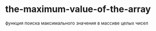# the-maximum-value-of-the-array
функция поиска максимального значения в массиве целых чисел




<script>
var arr = [700,30,40,10,1,8,300,102,1,400];

//
function arrlen(arrin){
    var result = 0;
    for(var i = 0; i < arrin.length; i++)
        if (arrin[i] != undefined)
          result++;
    return result;
}
//
function maxout(arrin,arrln)
{
  var max=0;
  for (var i = 0; i < arrln; i++)
    {
      if(arr[i]>max){max=arr[i];}  
    }
  return max;
}

alert(maxout(arr,arrlen(arr)));
</script>
